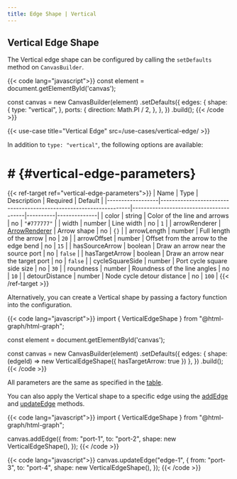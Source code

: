 ```yaml
---
title: Edge Shape | Vertical
---
```


## Vertical Edge Shape

The Vertical edge shape can be configured by calling the `setDefaults` method on `CanvasBuilder`.

{{< code lang="javascript">}}
const element = document.getElementById('canvas');

const canvas = new CanvasBuilder(element)
  .setDefaults({
    edges: {
      shape: {
        type: "vertical",
      },
      ports: {
        direction: Math.PI / 2,
      },
    },
  })
  .build();
{{< /code >}}

{{< use-case title="Vertical Edge" src=/use-cases/vertical-edge/ >}}

In addition to `type: "vertical"`, the following options are available:

# # {#vertical-edge-parameters}

{{< ref-target ref="vertical-edge-parameters">}}
| Name             | Type                                                              | Description                            | Required | Default      |
|------------------|-------------------------------------------------------------------|----------------------------------------|----------|--------------|
| color            | string                                                            | Color of the line and arrows           | no       | `"#777777"`  |
| width            | number                                                            | Line width                             | no       | `1`          |
| arrowRenderer    | <a target="_blank" href="/arrows-customization">ArrowRenderer</a> | Arrow shape                            | no       | `{}`         |
| arrowLength      | number                                                            | Full length of the arrow               | no       | `20`         |
| arrowOffset      | number                                                            | Offset from the arrow to the edge bend | no       | `15`         |
| hasSourceArrow   | boolean                                                           | Draw an arrow near the source port     | no       | `false`      |
| hasTargetArrow   | boolean                                                           | Draw an arrow near the target port     | no       | `false`      |
| cycleSquareSide  | number                                                            | Port cycle square side size            | no       | `30`         |
| roundness        | number                                                            | Roundness of the line angles           | no       | `10`         |
| detourDistance   | number                                                            | Node cycle detour distance             | no       | `100`        |
{{< /ref-target >}}

Alternatively, you can create a Vertical shape by passing a factory function into the configuration.

{{< code lang="javascript">}}
import { VerticalEdgeShape } from "@html-graph/html-graph";

const element = document.getElementById('canvas');

const canvas = new CanvasBuilder(element)
  .setDefaults({
    edges: {
      shape: (edgeId) => new VerticalEdgeShape({ hasTargetArrow: true })
    },
  })
  .build();
{{< /code >}}

All parameters are the same as specified in the [table](#vertical-edge-parameters).

You can also apply the Vertical shape to a specific edge using the
[addEdge](/canvas/#add-edge) and [updateEdge](/canvas/#update-edge) methods.

{{< code lang="javascript">}}
import { VerticalEdgeShape } from "@html-graph/html-graph";

canvas.addEdge({
  from: "port-1",
  to: "port-2",
  shape: new VerticalEdgeShape(),
});
{{< /code >}}

{{< code lang="javascript">}}
canvas.updateEdge("edge-1", {
  from: "port-3",
  to: "port-4",
  shape: new VerticalEdgeShape(),
});
{{< /code >}}

